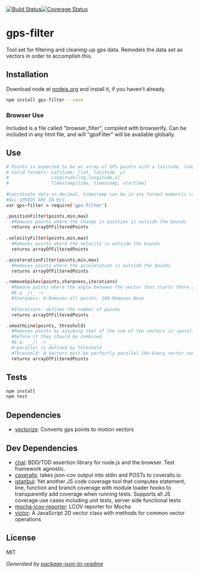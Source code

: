 
[![Build Status](https://travis-ci.org/jzeiders/gps-filter.svg?branch=master)](https://travis-ci.org/jzeiders/gps-filter)[![Coverage Status](https://coveralls.io/repos/github/jzeiders/gps-filter/badge.svg)](https://coveralls.io/github/jzeiders/gps-filter)

# gps-filter

Tool set for filtering and cleaning-up gps data. Remodels the data set as vectors in order to accomplish this.

## Installation

Download node at [nodejs.org](http://nodejs.org) and install it, if you haven't already.

```sh
npm install gps-filter --save
```
### Browser Use
Included is a file called "browser_filter", compiled with browserify. Can be included in any html file, and will "gpsFilter" will be available globally.
## Use
```sh
# Points is expected to be an array of GPS points with a latitude, longitude, and timestamp;
# Valid formats: Latitude: [lat, latitude, y]
#                Longitude[lng,longitude,x] 
#                Timestamp[time, timestamp, startime]
                
#Coordinate data in decimal, timestamp can be in any format momentjs can handle
#ALL SPEEDS ARE IN M/S
var gps-filter = require('gps-filter')

.positionFilter(points,min,max)
  #Removes points where the change in position is outside the bounds
  returns arrayOfFilteredPoints
  
.velocityFilter(points,min,max)
  #Removes points where the velocity is outside the bounds
  returns arrayOfFilteredPoints

.accelerationFilter(points,min,max)
  #Removes points where the acceleration is outside the bounds
  returns arrayOfFilteredPoints

.removeSpikes(points,sharpness,iterations)
  #Remove points where the angle between the vector that starts there and ends there is greater than the sharpness
  #E.g _/\_ ->  _ _ 
  #Sharpness: 0-Removes all points, 180-Removes None
  
  #Iterations: defines the number of passes
  returns arrayOfFilteredPoints

.smoothLine(points, threshold)
  #Removes points by assuming that if the sum of two vectors is ~parallel to the one
  #before it they should be combined
  #E.G. __/\ -> ___ 
  #~parallel is defined by threshold
  #Threshold: 0-Vectors must be perfectly parallel 180-Every vector considered parallel (will delete everything!)
  returns arrayOfFilteredPoints

```

## Tests

```sh
npm install
npm test
```

## Dependencies

- [vectorize](git+https://github.com/jzeiders/gps-filter.git): Converts gps points to motion vectors

## Dev Dependencies

- [chai](https://github.com/chaijs/chai): BDD/TDD assertion library for node.js and the browser. Test framework agnostic.
- [coveralls](https://github.com/nickmerwin/node-coveralls): takes json-cov output into stdin and POSTs to coveralls.io
- [istanbul](https://github.com/gotwarlost/istanbul): Yet another JS code coverage tool that computes statement, line, function and branch coverage with module loader hooks to transparently add coverage when running tests. Supports all JS coverage use cases including unit tests, server side functional tests
- [mocha-lcov-reporter](https://github.com/StevenLooman/mocha-lcov-reporter): LCOV reporter for Mocha
- [victor](https://github.com/maxkueng/victor): A JavaScript 2D vector class with methods for common vector operations


## License

MIT

_Generated by [package-json-to-readme](https://github.com/zeke/package-json-to-readme)_
